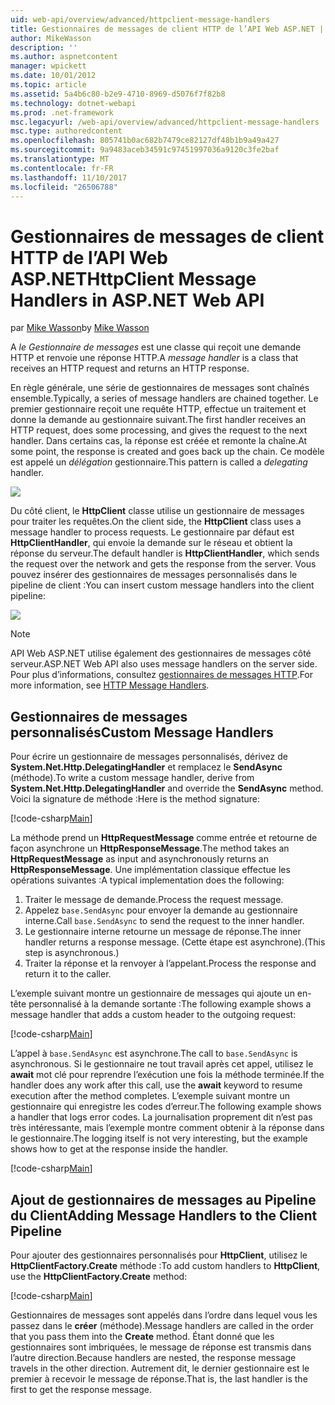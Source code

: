 ```yaml
---
uid: web-api/overview/advanced/httpclient-message-handlers
title: Gestionnaires de messages de client HTTP de l’API Web ASP.NET | Documents Microsoft
author: MikeWasson
description: ''
ms.author: aspnetcontent
manager: wpickett
ms.date: 10/01/2012
ms.topic: article
ms.assetid: 5a4b6c80-b2e9-4710-8969-d5076f7f82b8
ms.technology: dotnet-webapi
ms.prod: .net-framework
msc.legacyurl: /web-api/overview/advanced/httpclient-message-handlers
msc.type: authoredcontent
ms.openlocfilehash: 805741b0ac682b7479ce82127df48b1b9a49a427
ms.sourcegitcommit: 9a9483aceb34591c97451997036a9120c3fe2baf
ms.translationtype: MT
ms.contentlocale: fr-FR
ms.lasthandoff: 11/10/2017
ms.locfileid: "26506788"
---
```

<a name="httpclient-message-handlers-in-aspnet-web-api"></a><span data-ttu-id="09367-102">Gestionnaires de messages de client HTTP de l’API Web ASP.NET</span><span class="sxs-lookup"><span data-stu-id="09367-102">HttpClient Message Handlers in ASP.NET Web API</span></span>
====================
<span data-ttu-id="09367-103">par [Mike Wasson](https://github.com/MikeWasson)</span><span class="sxs-lookup"><span data-stu-id="09367-103">by [Mike Wasson](https://github.com/MikeWasson)</span></span>

<span data-ttu-id="09367-104">A *le Gestionnaire de messages* est une classe qui reçoit une demande HTTP et renvoie une réponse HTTP.</span><span class="sxs-lookup"><span data-stu-id="09367-104">A *message handler* is a class that receives an HTTP request and returns an HTTP response.</span></span>

<span data-ttu-id="09367-105">En règle générale, une série de gestionnaires de messages sont chaînés ensemble.</span><span class="sxs-lookup"><span data-stu-id="09367-105">Typically, a series of message handlers are chained together.</span></span> <span data-ttu-id="09367-106">Le premier gestionnaire reçoit une requête HTTP, effectue un traitement et donne la demande au gestionnaire suivant.</span><span class="sxs-lookup"><span data-stu-id="09367-106">The first handler receives an HTTP request, does some processing, and gives the request to the next handler.</span></span> <span data-ttu-id="09367-107">Dans certains cas, la réponse est créée et remonte la chaîne.</span><span class="sxs-lookup"><span data-stu-id="09367-107">At some point, the response is created and goes back up the chain.</span></span> <span data-ttu-id="09367-108">Ce modèle est appelé un *délégation* gestionnaire.</span><span class="sxs-lookup"><span data-stu-id="09367-108">This pattern is called a *delegating* handler.</span></span>

![](httpclient-message-handlers/_static/image1.png)

<span data-ttu-id="09367-109">Du côté client, le **HttpClient** classe utilise un gestionnaire de messages pour traiter les requêtes.</span><span class="sxs-lookup"><span data-stu-id="09367-109">On the client side, the **HttpClient** class uses a message handler to process requests.</span></span> <span data-ttu-id="09367-110">Le gestionnaire par défaut est **HttpClientHandler**, qui envoie la demande sur le réseau et obtient la réponse du serveur.</span><span class="sxs-lookup"><span data-stu-id="09367-110">The default handler is **HttpClientHandler**, which sends the request over the network and gets the response from the server.</span></span> <span data-ttu-id="09367-111">Vous pouvez insérer des gestionnaires de messages personnalisés dans le pipeline de client :</span><span class="sxs-lookup"><span data-stu-id="09367-111">You can insert custom message handlers into the client pipeline:</span></span>

![](httpclient-message-handlers/_static/image2.png)

> [!NOTE]
> <span data-ttu-id="09367-112">API Web ASP.NET utilise également des gestionnaires de messages côté serveur.</span><span class="sxs-lookup"><span data-stu-id="09367-112">ASP.NET Web API also uses message handlers on the server side.</span></span> <span data-ttu-id="09367-113">Pour plus d’informations, consultez [gestionnaires de messages HTTP](http-message-handlers.md).</span><span class="sxs-lookup"><span data-stu-id="09367-113">For more information, see [HTTP Message Handlers](http-message-handlers.md).</span></span>


## <a name="custom-message-handlers"></a><span data-ttu-id="09367-114">Gestionnaires de messages personnalisés</span><span class="sxs-lookup"><span data-stu-id="09367-114">Custom Message Handlers</span></span>

<span data-ttu-id="09367-115">Pour écrire un gestionnaire de messages personnalisés, dérivez de **System.Net.Http.DelegatingHandler** et remplacez le **SendAsync** (méthode).</span><span class="sxs-lookup"><span data-stu-id="09367-115">To write a custom message handler, derive from **System.Net.Http.DelegatingHandler** and override the **SendAsync** method.</span></span> <span data-ttu-id="09367-116">Voici la signature de méthode :</span><span class="sxs-lookup"><span data-stu-id="09367-116">Here is the method signature:</span></span>

[!code-csharp[Main](httpclient-message-handlers/samples/sample1.cs)]

<span data-ttu-id="09367-117">La méthode prend un **HttpRequestMessage** comme entrée et retourne de façon asynchrone un **HttpResponseMessage**.</span><span class="sxs-lookup"><span data-stu-id="09367-117">The method takes an **HttpRequestMessage** as input and asynchronously returns an **HttpResponseMessage**.</span></span> <span data-ttu-id="09367-118">Une implémentation classique effectue les opérations suivantes :</span><span class="sxs-lookup"><span data-stu-id="09367-118">A typical implementation does the following:</span></span>

1. <span data-ttu-id="09367-119">Traiter le message de demande.</span><span class="sxs-lookup"><span data-stu-id="09367-119">Process the request message.</span></span>
2. <span data-ttu-id="09367-120">Appelez `base.SendAsync` pour envoyer la demande au gestionnaire interne.</span><span class="sxs-lookup"><span data-stu-id="09367-120">Call `base.SendAsync` to send the request to the inner handler.</span></span>
3. <span data-ttu-id="09367-121">Le gestionnaire interne retourne un message de réponse.</span><span class="sxs-lookup"><span data-stu-id="09367-121">The inner handler returns a response message.</span></span> <span data-ttu-id="09367-122">(Cette étape est asynchrone).</span><span class="sxs-lookup"><span data-stu-id="09367-122">(This step is asynchronous.)</span></span>
4. <span data-ttu-id="09367-123">Traiter la réponse et la renvoyer à l’appelant.</span><span class="sxs-lookup"><span data-stu-id="09367-123">Process the response and return it to the caller.</span></span>

<span data-ttu-id="09367-124">L’exemple suivant montre un gestionnaire de messages qui ajoute un en-tête personnalisé à la demande sortante :</span><span class="sxs-lookup"><span data-stu-id="09367-124">The following example shows a message handler that adds a custom header to the outgoing request:</span></span>

[!code-csharp[Main](httpclient-message-handlers/samples/sample2.cs)]

<span data-ttu-id="09367-125">L’appel à `base.SendAsync` est asynchrone.</span><span class="sxs-lookup"><span data-stu-id="09367-125">The call to `base.SendAsync` is asynchronous.</span></span> <span data-ttu-id="09367-126">Si le gestionnaire ne tout travail après cet appel, utilisez le **await** mot clé pour reprendre l’exécution une fois la méthode terminée.</span><span class="sxs-lookup"><span data-stu-id="09367-126">If the handler does any work after this call, use the **await** keyword to resume execution after the method completes.</span></span> <span data-ttu-id="09367-127">L’exemple suivant montre un gestionnaire qui enregistre les codes d’erreur.</span><span class="sxs-lookup"><span data-stu-id="09367-127">The following example shows a handler that logs error codes.</span></span> <span data-ttu-id="09367-128">La journalisation proprement dit n’est pas très intéressante, mais l’exemple montre comment obtenir à la réponse dans le gestionnaire.</span><span class="sxs-lookup"><span data-stu-id="09367-128">The logging itself is not very interesting, but the example shows how to get at the response inside the handler.</span></span>

[!code-csharp[Main](httpclient-message-handlers/samples/sample3.cs?highlight=10,13)]

## <a name="adding-message-handlers-to-the-client-pipeline"></a><span data-ttu-id="09367-129">Ajout de gestionnaires de messages au Pipeline du Client</span><span class="sxs-lookup"><span data-stu-id="09367-129">Adding Message Handlers to the Client Pipeline</span></span>

<span data-ttu-id="09367-130">Pour ajouter des gestionnaires personnalisés pour **HttpClient**, utilisez le **HttpClientFactory.Create** méthode :</span><span class="sxs-lookup"><span data-stu-id="09367-130">To add custom handlers to **HttpClient**, use the **HttpClientFactory.Create** method:</span></span>

[!code-csharp[Main](httpclient-message-handlers/samples/sample4.cs)]

<span data-ttu-id="09367-131">Gestionnaires de messages sont appelés dans l’ordre dans lequel vous les passez dans le **créer** (méthode).</span><span class="sxs-lookup"><span data-stu-id="09367-131">Message handlers are called in the order that you pass them into the **Create** method.</span></span> <span data-ttu-id="09367-132">Étant donné que les gestionnaires sont imbriquées, le message de réponse est transmis dans l’autre direction.</span><span class="sxs-lookup"><span data-stu-id="09367-132">Because handlers are nested, the response message travels in the other direction.</span></span> <span data-ttu-id="09367-133">Autrement dit, le dernier gestionnaire est le premier à recevoir le message de réponse.</span><span class="sxs-lookup"><span data-stu-id="09367-133">That is, the last handler is the first to get the response message.</span></span>
